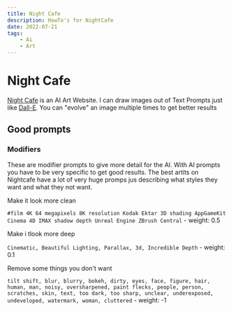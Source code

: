 ```yaml
---
title: Night Cafe
description: HowTo's for NightCafe
date: 2022-07-21
tags:
    - Ai
    - Art
---
```


# Night Cafe

[Night Cafe](https://creator.nightcafe.studio/) is an AI Art Website. I can draw images out of Text Prompts just like [Dall-E](https://openai.com/dall-e-2/). You can "evolve" an image multiple times to get better results

## Good prompts

### Modifiers

These are modifier prompts to give more detail for the AI. With AI prompts you have to be very specific to get good results. The best artits on Nightcafe have a lot of very huge promps jus describing what styles they want and what they not want.


Make it look more clean

`#film 4K 64 megapixels 8K resolution Kodak Ektar 3D shading AppGameKit Cinema 4D IMAX shadow depth Unreal Engine ZBrush Central` - weight: 0.5


Make i tlook more deep

`Cinematic, Beautiful Lighting, Parallax, 3d, Incredible Depth` - weight: 0.1


Remove some things you don't want

`tilt shift, blur, blurry, bokeh, dirty, eyes, face, figure, hair, human, man, noisy, oversharpened, paint flecks, people, person, scratches, skin, text, too dark, too sharp, unclear, underexposed, undeveloped, watermark, woman, cluttered` - weight: -1